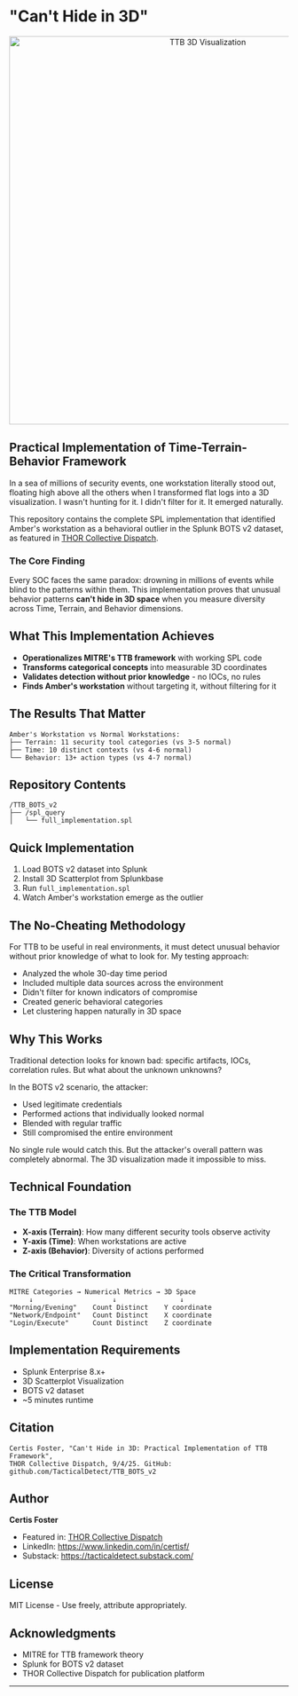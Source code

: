 # **"Can't Hide in 3D"** 
<p align="center">
  <img src="https://github.com/TacticalDetect/TTB_BOTS_v2/blob/main/spl_query/ttb.gif" alt="TTB 3D Visualization" width="700">
</p>

## Practical Implementation of Time-Terrain-Behavior Framework

In a sea of millions of security events, one workstation literally stood out, floating high above all the others when I transformed flat logs into a 3D visualization. I wasn't hunting for it. I didn't filter for it. It emerged naturally.

This repository contains the complete SPL implementation that identified Amber's workstation as a behavioral outlier in the Splunk BOTS v2 dataset, as featured in [THOR Collective Dispatch](https://dispatch.thorcollective.com/p/cant-hide-in-3d).

### The Core Finding
Every SOC faces the same paradox: drowning in millions of events while blind to the patterns within them. This implementation proves that unusual behavior patterns **can't hide in 3D space** when you measure diversity across Time, Terrain, and Behavior dimensions.

## What This Implementation Achieves

- **Operationalizes MITRE's TTB framework** with working SPL code
- **Transforms categorical concepts** into measurable 3D coordinates  
- **Validates detection without prior knowledge** - no IOCs, no rules
- **Finds Amber's workstation** without targeting it, without filtering for it

## The Results That Matter

```
Amber's Workstation vs Normal Workstations:
├── Terrain: 11 security tool categories (vs 3-5 normal)
├── Time: 10 distinct contexts (vs 4-6 normal)
└── Behavior: 13+ action types (vs 4-7 normal)
```

## Repository Contents

```
/TTB_BOTS_v2
├── /spl_query
│   └── full_implementation.spl
```

## Quick Implementation

1. Load BOTS v2 dataset into Splunk
2. Install 3D Scatterplot from Splunkbase
3. Run `full_implementation.spl`
4. Watch Amber's workstation emerge as the outlier

## The No-Cheating Methodology

For TTB to be useful in real environments, it must detect unusual behavior without prior knowledge of what to look for. My testing approach:

- Analyzed the whole 30-day time period
- Included multiple data sources across the environment
- Didn't filter for known indicators of compromise
- Created generic behavioral categories
- Let clustering happen naturally in 3D space

## Why This Works

Traditional detection looks for known bad: specific artifacts, IOCs, correlation rules. But what about the unknown unknowns?

In the BOTS v2 scenario, the attacker:
- Used legitimate credentials
- Performed actions that individually looked normal
- Blended with regular traffic
- Still compromised the entire environment

No single rule would catch this. But the attacker's overall pattern was completely abnormal. The 3D visualization made it impossible to miss.

## Technical Foundation

### The TTB Model
- **X-axis (Terrain)**: How many different security tools observe activity
- **Y-axis (Time)**: When workstations are active
- **Z-axis (Behavior)**: Diversity of actions performed

### The Critical Transformation
```
MITRE Categories → Numerical Metrics → 3D Space
     ↓                    ↓                ↓
"Morning/Evening"    Count Distinct    Y coordinate
"Network/Endpoint"   Count Distinct    X coordinate  
"Login/Execute"      Count Distinct    Z coordinate
```

## Implementation Requirements

- Splunk Enterprise 8.x+
- 3D Scatterplot Visualization
- BOTS v2 dataset
- ~5 minutes runtime

## Citation

```
Certis Foster, "Can't Hide in 3D: Practical Implementation of TTB Framework", 
THOR Collective Dispatch, 9/4/25. GitHub: github.com/TacticalDetect/TTB_BOTS_v2
```

## Author

**Certis Foster**
- Featured in: [THOR Collective Dispatch](https://dispatch.thorcollective.com/p/cant-hide-in-3d)
- LinkedIn: https://www.linkedin.com/in/certisf/
- Substack: https://tacticaldetect.substack.com/

## License

MIT License - Use freely, attribute appropriately.

## Acknowledgments

- MITRE for TTB framework theory
- Splunk for BOTS v2 dataset  
- THOR Collective Dispatch for publication platform

---
